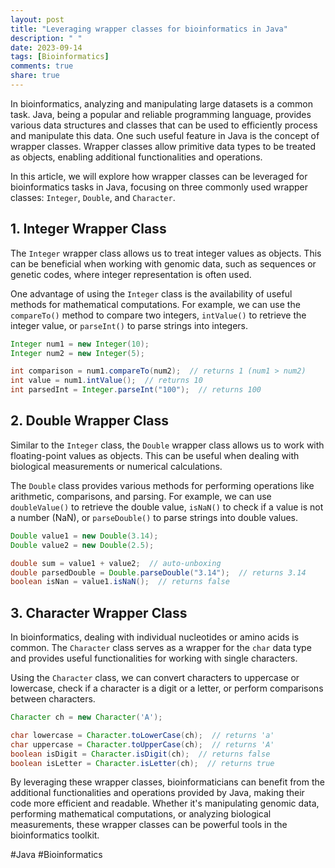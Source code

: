 ```yaml
---
layout: post
title: "Leveraging wrapper classes for bioinformatics in Java"
description: " "
date: 2023-09-14
tags: [Bioinformatics]
comments: true
share: true
---
```


In bioinformatics, analyzing and manipulating large datasets is a common task. Java, being a popular and reliable programming language, provides various data structures and classes that can be used to efficiently process and manipulate this data. One such useful feature in Java is the concept of wrapper classes. Wrapper classes allow primitive data types to be treated as objects, enabling additional functionalities and operations.

In this article, we will explore how wrapper classes can be leveraged for bioinformatics tasks in Java, focusing on three commonly used wrapper classes: `Integer`, `Double`, and `Character`.

## 1. Integer Wrapper Class

The `Integer` wrapper class allows us to treat integer values as objects. This can be beneficial when working with genomic data, such as sequences or genetic codes, where integer representation is often used.

One advantage of using the `Integer` class is the availability of useful methods for mathematical computations. For example, we can use the `compareTo()` method to compare two integers, `intValue()` to retrieve the integer value, or `parseInt()` to parse strings into integers.

```java
Integer num1 = new Integer(10);
Integer num2 = new Integer(5);

int comparison = num1.compareTo(num2);  // returns 1 (num1 > num2)
int value = num1.intValue();  // returns 10
int parsedInt = Integer.parseInt("100");  // returns 100
```

## 2. Double Wrapper Class

Similar to the `Integer` class, the `Double` wrapper class allows us to work with floating-point values as objects. This can be useful when dealing with biological measurements or numerical calculations.

The `Double` class provides various methods for performing operations like arithmetic, comparisons, and parsing. For example, we can use `doubleValue()` to retrieve the double value, `isNaN()` to check if a value is not a number (NaN), or `parseDouble()` to parse strings into double values.

```java
Double value1 = new Double(3.14);
Double value2 = new Double(2.5);

double sum = value1 + value2;  // auto-unboxing
double parsedDouble = Double.parseDouble("3.14");  // returns 3.14
boolean isNan = value1.isNaN();  // returns false
```

## 3. Character Wrapper Class

In bioinformatics, dealing with individual nucleotides or amino acids is common. The `Character` class serves as a wrapper for the `char` data type and provides useful functionalities for working with single characters.

Using the `Character` class, we can convert characters to uppercase or lowercase, check if a character is a digit or a letter, or perform comparisons between characters.

```java
Character ch = new Character('A');

char lowercase = Character.toLowerCase(ch);  // returns 'a'
char uppercase = Character.toUpperCase(ch);  // returns 'A'
boolean isDigit = Character.isDigit(ch);  // returns false
boolean isLetter = Character.isLetter(ch);  // returns true
```

By leveraging these wrapper classes, bioinformaticians can benefit from the additional functionalities and operations provided by Java, making their code more efficient and readable. Whether it's manipulating genomic data, performing mathematical computations, or analyzing biological measurements, these wrapper classes can be powerful tools in the bioinformatics toolkit.

#Java #Bioinformatics